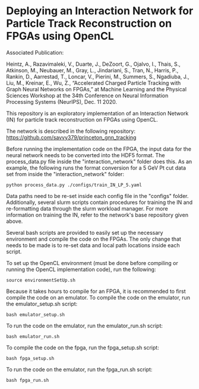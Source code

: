 # Deploying an Interaction Network for Particle Track Reconstruction on FPGAs using OpenCL 

Associated Publication:

Heintz, A., Razavimaleki, V., Duarte, J., DeZoort, G., Ojalvo, I., Thais, S., Atkinson, M., Neubauer, M., Gray, L., Jindariani, S., Tran, N., Harris, P., Rankin, D., Aarrestad, T., Loncar, V., Pierini, M., Summers, S., Ngadiuba, J., Liu, M., Kreinar, E., Wu, Z., “Accelerated Charged Particle Tracking with Graph Neural Networks on FPGAs,” at Machine Learning and the Physical Sciences Workshop at the 34th Conference on Neural Information Processing Systems (NeurIPS), Dec. 11 2020.



This repository is an exploratory implementation of an Interaction Network (IN) for particle track reconstruction on FPGAs using OpenCL.

The network is described in the following repository: https://github.com/savvy379/princeton_gnn_tracking

Before running the implementation code on the FPGA, the input data for the neural network needs to be converted into the HDF5 format. The process_data.py file inside the "interaction_network" folder does this. As an example, the following runs the format conversion for a 5 GeV Pt cut data set from inside the "interaction_network" folder:
```
python process_data.py ./configs/train_IN_LP_5.yaml
```
Data paths need to be re-set inside each config file in the "configs" folder. Additionally, several slurm scripts contain procedures for training the IN and re-formatting data through the slurm workload manager. For more information on training the IN, refer to the network's base repository given above.

Several bash scripts are provided to easily set up the necessary environment and compile the code on the FPGAs. The only change that needs to be made is to re-set data and local path locations inside each script.

To set up the OpenCL environment (must be done before compiling or running the OpenCL implementation code), run the following:
```
source environmentSetUp.sh
```
Because it takes hours to compile for an FPGA, it is recommended to first compile the code on an emulator. To compile the code on the emulator, run the emulator_setup.sh script:
```
bash emulator_setup.sh
```
To run the code on the emulator, run the emulator_run.sh script:
```
bash emulator_run.sh
```
To compile the code on the fpga, run the fpga_setup.sh script:
```
bash fpga_setup.sh
```
To run the code on the emulator, run the fpga_run.sh script:
```
bash fpga_run.sh
```
